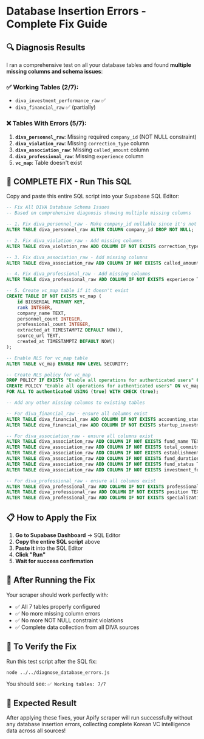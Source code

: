# Database Insertion Errors - Complete Fix Guide

## 🔍 **Diagnosis Results**

I ran a comprehensive test on all your database tables and found **multiple missing columns and schema issues**:

### ✅ **Working Tables** (2/7):
- `diva_investment_performance_raw` ✅
- `diva_financial_raw` ✅ (partially)

### ❌ **Tables With Errors** (5/7):

1. **`diva_personnel_raw`**: Missing required `company_id` (NOT NULL constraint)
2. **`diva_violation_raw`**: Missing `correction_type` column 
3. **`diva_association_raw`**: Missing `called_amount` column
4. **`diva_professional_raw`**: Missing `experience` column  
5. **`vc_map`**: Table doesn't exist

## 🔧 **COMPLETE FIX - Run This SQL**

Copy and paste this entire SQL script into your Supabase SQL Editor:

```sql
-- Fix All DIVA Database Schema Issues
-- Based on comprehensive diagnosis showing multiple missing columns

-- 1. Fix diva_personnel_raw - Make company_id nullable since it's not provided by scraper
ALTER TABLE diva_personnel_raw ALTER COLUMN company_id DROP NOT NULL;

-- 2. Fix diva_violation_raw - Add missing columns
ALTER TABLE diva_violation_raw ADD COLUMN IF NOT EXISTS correction_type TEXT;

-- 3. Fix diva_association_raw - Add missing columns  
ALTER TABLE diva_association_raw ADD COLUMN IF NOT EXISTS called_amount BIGINT;

-- 4. Fix diva_professional_raw - Add missing columns
ALTER TABLE diva_professional_raw ADD COLUMN IF NOT EXISTS experience TEXT;

-- 5. Create vc_map table if it doesn't exist
CREATE TABLE IF NOT EXISTS vc_map (
    id BIGSERIAL PRIMARY KEY,
    rank INTEGER,
    company_name TEXT,
    personnel_count INTEGER,
    professional_count INTEGER,
    extracted_at TIMESTAMPTZ DEFAULT NOW(),
    source_url TEXT,
    created_at TIMESTAMPTZ DEFAULT NOW()
);

-- Enable RLS for vc_map table
ALTER TABLE vc_map ENABLE ROW LEVEL SECURITY;

-- Create RLS policy for vc_map
DROP POLICY IF EXISTS "Enable all operations for authenticated users" ON vc_map;
CREATE POLICY "Enable all operations for authenticated users" ON vc_map 
FOR ALL TO authenticated USING (true) WITH CHECK (true);

-- Add any other missing columns to existing tables

-- For diva_financial_raw - ensure all columns exist
ALTER TABLE diva_financial_raw ADD COLUMN IF NOT EXISTS accounting_standard TEXT;
ALTER TABLE diva_financial_raw ADD COLUMN IF NOT EXISTS startup_investment_assets BIGINT;

-- For diva_association_raw - ensure all columns exist  
ALTER TABLE diva_association_raw ADD COLUMN IF NOT EXISTS fund_name TEXT;
ALTER TABLE diva_association_raw ADD COLUMN IF NOT EXISTS total_commitment BIGINT;
ALTER TABLE diva_association_raw ADD COLUMN IF NOT EXISTS establishment_date DATE;
ALTER TABLE diva_association_raw ADD COLUMN IF NOT EXISTS fund_duration_years INTEGER;
ALTER TABLE diva_association_raw ADD COLUMN IF NOT EXISTS fund_status TEXT;
ALTER TABLE diva_association_raw ADD COLUMN IF NOT EXISTS investment_focus TEXT;

-- For diva_professional_raw - ensure all columns exist
ALTER TABLE diva_professional_raw ADD COLUMN IF NOT EXISTS professional_name TEXT;
ALTER TABLE diva_professional_raw ADD COLUMN IF NOT EXISTS position TEXT;
ALTER TABLE diva_professional_raw ADD COLUMN IF NOT EXISTS specialization TEXT;
```

## 📋 **How to Apply the Fix**

1. **Go to Supabase Dashboard** → SQL Editor
2. **Copy the entire SQL script** above
3. **Paste it** into the SQL Editor
4. **Click "Run"** 
5. **Wait for success confirmation**

## 🎯 **After Running the Fix**

Your scraper should work perfectly with:
- ✅ All 7 tables properly configured
- ✅ No more missing column errors
- ✅ No more NOT NULL constraint violations
- ✅ Complete data collection from all DIVA sources

## 🧪 **To Verify the Fix**

Run this test script after the SQL fix:
```bash
node ../../diagnose_database_errors.js
```

You should see: `✅ Working tables: 7/7`

## 🚀 **Expected Result**

After applying these fixes, your Apify scraper will run successfully without any database insertion errors, collecting complete Korean VC intelligence data across all sources! 
